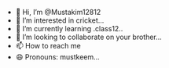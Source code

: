 - 👋 Hi, I’m @Mustakim12812
- 👀 I’m interested in cricket...
- 🌱 I’m currently learning .class12..
- 💞️ I’m looking to collaborate on your brother...
- 📫 How to reach me 
- 😄 Pronouns: mustkeem...
  

<!---
Mustakim12812/Mustakim12812 is a ✨ special ✨ repository because its `README.md` (this file) appears on your GitHub profile.
You can click the Preview link to take a look at your changes.
--->
